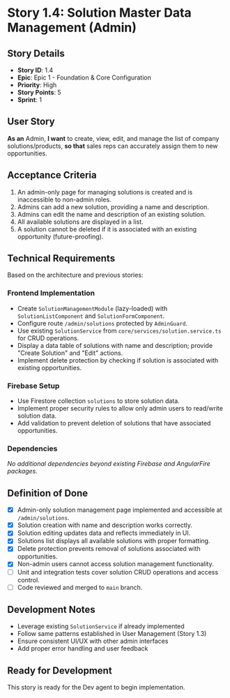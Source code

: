 # Story 1.4: Solution Master Data Management (Admin)

## Story Details
- **Story ID**: 1.4
- **Epic**: Epic 1 - Foundation & Core Configuration
- **Priority**: High
- **Story Points**: 5
- **Sprint**: 1

## User Story
**As an** Admin,
**I want** to create, view, edit, and manage the list of company solutions/products,
**so that** sales reps can accurately assign them to new opportunities.

## Acceptance Criteria
1. An admin-only page for managing solutions is created and is inaccessible to non-admin roles.
2. Admins can add a new solution, providing a name and description.
3. Admins can edit the name and description of an existing solution.
4. All available solutions are displayed in a list.
5. A solution cannot be deleted if it is associated with an existing opportunity (future-proofing).

## Technical Requirements
Based on the architecture and previous stories:

### Frontend Implementation
- Create `SolutionManagementModule` (lazy-loaded) with `SolutionListComponent` and `SolutionFormComponent`.
- Configure route `/admin/solutions` protected by `AdminGuard`.
- Use existing `SolutionService` from `core/services/solution.service.ts` for CRUD operations.
- Display a data table of solutions with name and description; provide "Create Solution" and "Edit" actions.
- Implement delete protection by checking if solution is associated with existing opportunities.

### Firebase Setup
- Use Firestore collection `solutions` to store solution data.
- Implement proper security rules to allow only admin users to read/write solution data.
- Add validation to prevent deletion of solutions that have associated opportunities.

### Dependencies
_No additional dependencies beyond existing Firebase and AngularFire packages._

## Definition of Done
- [x] Admin-only solution management page implemented and accessible at `/admin/solutions`.
- [x] Solution creation with name and description works correctly.
- [x] Solution editing updates data and reflects immediately in UI.
- [x] Solutions list displays all available solutions with proper formatting.
- [x] Delete protection prevents removal of solutions associated with opportunities.
- [x] Non-admin users cannot access solution management functionality.
- [ ] Unit and integration tests cover solution CRUD operations and access control.
- [ ] Code reviewed and merged to `main` branch.

## Development Notes
- Leverage existing `SolutionService` if already implemented
- Follow same patterns established in User Management (Story 1.3)
- Ensure consistent UI/UX with other admin interfaces
- Add proper error handling and user feedback

## Ready for Development
This story is ready for the Dev agent to begin implementation.
